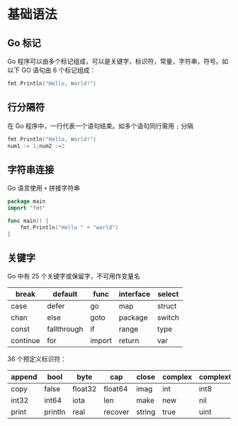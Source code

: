 # 基础语法

## Go 标记

Go 程序可以由多个标记组成，可以是关键字，标识符，常量，字符串，符号。如以下 GO 语句由 6 个标记组成：

```go
fmt.Println("Hello, World!")
```

## 行分隔符

在 Go 程序中，一行代表一个语句结束。如多个语句同行需用 `;` 分隔

```go
fmt.Println("Hello, World!")
num1 := 1;num2 :=2
```

## 字符串连接

Go 语言使用 `+` 拼接字符串

```go
package main
import "fmt"

func main() {
    fmt.Println("Hello " + "world")
}
```

## 关键字

Go 中有 25 个关键字或保留字，不可用作变量名

| break    | default     | func   | interface | select |
| -------- | ----------- | ------ | --------- | ------ |
| case     | defer       | go     | map       | struct |
| chan     | else        | goto   | package   | switch |
| const    | fallthrough | if     | range     | type   |
| continue | for         | import | return    | var    |

36 个预定义标识符：

| append | bool    | byte    | cap     | close  | complex | complex64 | complex128 | uint16  |
| ------ | ------- | ------- | ------- | ------ | ------- | --------- | ---------- | ------- |
| copy   | false   | float32 | float64 | imag   | int     | int8      | int16      | uint32  |
| int32  | int64   | iota    | len     | make   | new     | nil       | panic      | uint64  |
| print  | println | real    | recover | string | true    | uint      | uint8      | uintptr |
